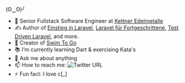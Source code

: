 <!-- <img align="left" src="/metrics.svg"> -->

(ʘ‿ʘ)╯

- 🔭 Senior Fullstack Software Engineer at [Kettner Edelmetalle](https://www.kettner-edelmetalle.de/)
- ✍️ Author of [Einstieg in Laravel](https://www.webmasters-fernakademie.de/weiterbildung/php-laravel), [Laravel für Fortgeschrittene](https://www.webmasters-fernakademie.de/weiterbildung/php-laravel), [Test Driven Laravel](https://www.webmasters-fernakademie.de/weiterbildung/php-laravel), and more.
- 🚀 Creator of [Swim To Go](https://swimtogoapp.de/)
- 📚 I’m currently learning Dart & exercising Kata's
- 💬 Ask me about anything
- 📫 How to reach me: <img alt="Twitter URL" src="https://img.shields.io/twitter/url?url=https%3A%2F%2Ftwitter.com%2Fniclaskahlmeier">
- ⚡ Fun fact: I love c[_]
